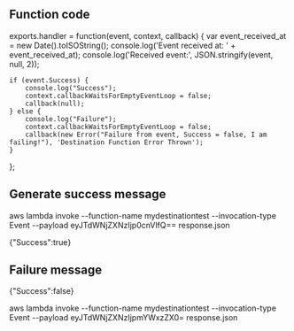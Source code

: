 ## Function code

exports.handler = function(event, context, callback) {
    var event_received_at = new Date().toISOString();
    console.log('Event received at: ' + event_received_at);
    console.log('Received event:', JSON.stringify(event, null, 2));

    if (event.Success) {
        console.log("Success");
        context.callbackWaitsForEmptyEventLoop = false;
        callback(null);
    } else {
        console.log("Failure");
        context.callbackWaitsForEmptyEventLoop = false;
        callback(new Error("Failure from event, Success = false, I am failing!"), 'Destination Function Error Thrown');
    }
};


## Generate success message

aws lambda invoke --function-name mydestinationtest --invocation-type Event --payload eyJTdWNjZXNzIjp0cnVlfQ== response.json

{"Success":true}

## Failure message

{"Success":false}

aws lambda invoke --function-name mydestinationtest --invocation-type Event --payload eyJTdWNjZXNzIjpmYWxzZX0= response.json

